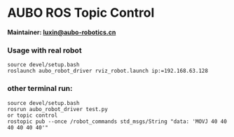 # AUBO ROS Topic Control
**Maintainer: luxin@aubo-robotics.cn**
### Usage with real robot
```
source devel/setup.bash
roslaunch aubo_robot_driver rviz_robot.launch ip:=192.168.63.128
```
### other terminal run:
```
source devel/setup.bash
rosrun aubo_robot_driver test.py
or topic control
rostopic pub --once /robot_commands std_msgs/String "data: 'MOVJ 40 40 40 40 40 40'"

```
